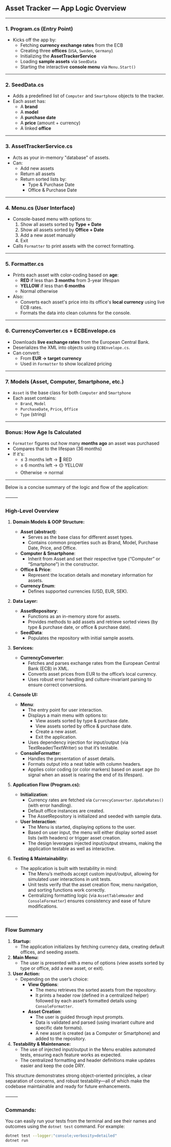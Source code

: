 ## **Asset Tracker — App Logic Overview**

---

### **1. Program.cs (Entry Point)**

- Kicks off the app by:
  - Fetching **currency exchange rates** from the ECB
  - Creating three **offices** (`USA`, `Sweden`, `Germany`)
  - Initializing the **AssetTrackerService**
  - Loading **sample assets** via `SeedData`
  - Starting the interactive **console menu** via `Menu.Start()`

---

### **2. SeedData.cs**

- Adds a predefined list of `Computer` and `Smartphone` objects to the tracker.
- Each asset has:
  - A **brand**
  - A **model**
  - A **purchase date**
  - A **price** (amount + currency)
  - A linked **office**

---

### **3. AssetTrackerService.cs**

- Acts as your in-memory "database" of assets.
- Can:
  - Add new assets
  - Return all assets
  - Return sorted lists by:
    - Type & Purchase Date
    - Office & Purchase Date

---

###  **4. Menu.cs (User Interface)**

- Console-based menu with options to:
  1. Show all assets sorted by **Type + Date**
  2. Show all assets sorted by **Office + Date**
  3. Add a new asset manually
  0. Exit
- Calls `Formatter` to print assets with the correct formatting.

---

### **5. Formatter.cs**

- Prints each asset with color-coding based on **age**:
  - **RED** if less than **3 months** from 3-year lifespan
  - **YELLOW** if less than **6 months**
  - Normal otherwise
- Also:
  - Converts each asset's price into its office's **local currency** using live ECB rates.
  - Formats the data into clean columns for the console.

---

### **6. CurrencyConverter.cs + ECBEnvelope.cs**

- Downloads **live exchange rates** from the European Central Bank.
- Deserializes the XML into objects using `ECBEnvelope.cs`.
- Can convert:
  - From **EUR → target currency**
  - Used in `Formatter` to show localized pricing

---

### **7. Models (Asset, Computer, Smartphone, etc.)**

- `Asset` is the base class for both `Computer` and `Smartphone`
- Each asset contains:
  - `Brand`, `Model`
  - `PurchaseDate`, `Price`, `Office`
  - `Type` (string)

---

### Bonus: How Age Is Calculated

- `Formatter` figures out how many **months ago** an asset was purchased
- Compares that to the lifespan (36 months)
- If it's:
  - ≤ 3 months left → 🔴 RED
  - ≤ 6 months left → 🟡 YELLOW
  - Otherwise → normal


---
 Below is a concise summary of the logic and flow of the application:

⸻

### High-Level Overview

1. **Domain Models & OOP Structure:**
   - **Asset (abstract)**: 
     - Serves as the base class for different asset types.
     - Contains common properties such as Brand, Model, Purchase Date, Price, and Office.
   - **Computer & Smartphone**:
     - Inherit from Asset and set their respective type (“Computer” or “Smartphone”) in the constructor.
   - **Office & Price**:
     - Represent the location details and monetary information for assets.
   - **Currency Enum**:
     - Defines supported currencies (USD, EUR, SEK).

2. **Data Layer:**
   - **AssetRepository**:
     - Functions as an in-memory store for assets.
     - Provides methods to add assets and retrieve sorted views (by type & purchase date, or office & purchase date).
   - **SeedData**:
     - Populates the repository with initial sample assets.

3. **Services:**
   - **CurrencyConverter**:
     - Fetches and parses exchange rates from the European Central Bank (ECB) in XML.
     - Converts asset prices from EUR to the office’s local currency.
     - Uses robust error handling and culture-invariant parsing to ensure correct conversions.

4. **Console UI:**
   - **Menu**:
     - The entry point for user interaction.
     - Displays a main menu with options to:
       - View assets sorted by type & purchase date.
       - View assets sorted by office & purchase date.
       - Create a new asset.
       - Exit the application.
     - Uses dependency injection for input/output (via TextReader/TextWriter) so that it’s testable.
   - **ConsoleFormatter**:
     - Handles the presentation of asset details.
     - Formats output into a neat table with column headers.
     - Applies color coding (or color markers) based on asset age (to signal when an asset is nearing the end of its lifespan).

5. **Application Flow (Program.cs):**
   - **Initialization**:
     - Currency rates are fetched via `CurrencyConverter.UpdateRates()` (with error handling).
     - Default office instances are created.
     - The AssetRepository is initialized and seeded with sample data.
   - **User Interaction**:
     - The Menu is started, displaying options to the user.
     - Based on user input, the menu will either display sorted asset lists (with headers) or trigger asset creation.
     - The design leverages injected input/output streams, making the application testable as well as interactive.

6. **Testing & Maintainability:**
   - The application is built with testability in mind:
     - The Menu’s methods accept custom input/output, allowing for simulated user interactions in unit tests.
     - Unit tests verify that the asset creation flow, menu navigation, and sorting functions work correctly.
     - Centralizing formatting logic (via `AssetTableHeader` and `ConsoleFormatter`) ensures consistency and ease of future modifications.

⸻

### Flow Summary

1. **Startup:**
   - The application initializes by fetching currency data, creating default offices, and seeding assets.
2. **Main Menu:**
   - The user is presented with a menu of options (view assets sorted by type or office, add a new asset, or exit).
3. **User Action:**
   - Depending on the user’s choice:
     - **View Options**:
       - The menu retrieves the sorted assets from the repository.
       - It prints a header row (defined in a centralized helper) followed by each asset’s formatted details using `ConsoleFormatter`.
     - **Asset Creation**:
       - The user is guided through input prompts.
       - Data is validated and parsed (using invariant culture and specific date formats).
       - A new asset is created (as a Computer or Smartphone) and added to the repository.
4. **Testability & Maintenance:**
   - The use of injected input/output in the Menu enables automated tests, ensuring each feature works as expected.
   - The centralized formatting and header definitions make updates easier and keep the code DRY.

This structure demonstrates strong object-oriented principles, a clear separation of concerns, and robust testability—all of which make the codebase maintainable and ready for future enhancements.

⸻

### Commands:

You can easily run your tests from the terminal and see their names and outcomes using the `dotnet test` command. For example:

```bash
dotnet test --logger:"console;verbosity=detailed"
dotnet run
